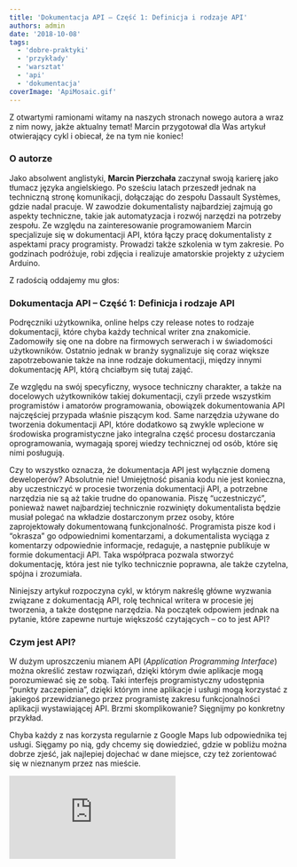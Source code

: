 ```yaml
---
title: 'Dokumentacja API – Część 1: Definicja i rodzaje API'
authors: admin
date: '2018-10-08'
tags:
  - 'dobre-praktyki'
  - 'przykłady'
  - 'warsztat'
  - 'api'
  - 'dokumentacja'
coverImage: 'ApiMosaic.gif'
---
```


Z otwartymi ramionami witamy na naszych stronach nowego autora a wraz z nim
nowy, jakże aktualny temat! Marcin przygotował dla Was artykuł otwierający cykl
i obiecał, że na tym nie koniec!

<!--truncate-->

### O autorze

Jako absolwent anglistyki, **Marcin Pierzchała** zaczynał swoją karierę jako
tłumacz języka angielskiego. Po sześciu latach przeszedł jednak na techniczną
stronę komunikacji, dołączając do zespołu Dassault Systèmes, gdzie nadal
pracuje. W zawodzie dokumentalisty najbardziej zajmują go aspekty techniczne,
takie jak automatyzacja i rozwój narzędzi na potrzeby zespołu. Ze względu na
zainteresowanie programowaniem Marcin specjalizuje się w dokumentacji API, która
łączy pracę dokumentalisty z aspektami pracy programisty. Prowadzi także
szkolenia w tym zakresie. Po godzinach podróżuje, robi zdjęcia i realizuje
amatorskie projekty z użyciem Arduino.

Z radością oddajemy mu głos:

### Dokumentacja API – Część 1: Definicja i rodzaje API

Podręczniki użytkownika, online helps czy release notes to rodzaje dokumentacji,
które chyba każdy technical writer zna znakomicie. Zadomowiły się one na dobre
na firmowych serwerach i w świadomości użytkowników. Ostatnio jednak w branży
sygnalizuje się coraz większe zapotrzebowanie także na inne rodzaje
dokumentacji, między innymi dokumentację API, którą chciałbym się tutaj zająć.

Ze względu na swój specyficzny, wysoce techniczny charakter, a także na
docelowych użytkowników takiej dokumentacji, czyli przede wszystkim programistów
i amatorów programowania, obowiązek dokumentowania API najczęściej przypada
właśnie piszącym kod. Same narzędzia używane do tworzenia dokumentacji API,
które dodatkowo są zwykle wplecione w środowiska programistyczne jako integralna
część procesu dostarczania oprogramowania, wymagają sporej wiedzy technicznej od
osób, które się nimi posługują.

Czy to wszystko oznacza, że dokumentacja API jest wyłącznie domeną deweloperów?
Absolutnie nie! Umiejętność pisania kodu nie jest konieczna, aby uczestniczyć w
procesie tworzenia dokumentacji API, a potrzebne narzędzia nie są aż takie
trudne do opanowania. Piszę “uczestniczyć”, ponieważ nawet najbardziej
technicznie rozwinięty dokumentalista będzie musiał polegać na wkładzie
dostarczonym przez osoby, które zaprojektowały dokumentowaną funkcjonalność.
Programista pisze kod i “okrasza” go odpowiednimi komentarzami, a dokumentalista
wyciąga z komentarzy odpowiednie informacje, redaguje, a następnie publikuje w
formie dokumentacji API. Taka współpraca pozwala stworzyć dokumentację, która
jest nie tylko technicznie poprawna, ale także czytelna, spójna i zrozumiała.

Niniejszy artykuł rozpoczyna cykl, w którym nakreślę główne wyzwania związane z
dokumentacją API, rolę technical writera w procesie jej tworzenia, a także
dostępne narzędzia. Na początek odpowiem jednak na pytanie, które zapewne
nurtuje większość czytających – co to jest API?

### Czym jest API?

W dużym uproszczeniu mianem API (_Application Programming Interface_) można
określić zestaw rozwiązań, dzięki którym dwie aplikacje mogą porozumiewać się ze
sobą. Taki interfejs programistyczny udostępnia “punkty zaczepienia”, dzięki
którym inne aplikacje i usługi mogą korzystać z jakiegoś przewidzianego przez
programistę zakresu funkcjonalności aplikacji wystawiającej API. Brzmi
skomplikowanie? Sięgnijmy po konkretny przykład.

Chyba każdy z nas korzysta regularnie z Google Maps lub odpowiednika tej usługi.
Sięgamy po nią, gdy chcemy się dowiedzieć, gdzie w pobliżu można dobrze zjeść,
jak najlepiej dojechać w dane miejsce, czy też zorientować się w nieznanym przez
nas mieście.

<iframe style={{border: 2}} src="https://www.google.com/maps/embed/v1/place?q=place_id:ChIJX4B9qBtbFkcR4hg5zRO0-V4&key=AIzaSyAmW63A0BsrstGLvhXXn-kbowRdGJPSlYM" width={500} height={350} frameBorder={1} />

Na stronach internetowych knajp można znaleźć małe mapki, które pokazują
lokalizację lokalu, jego oceny i np. obszar, w którym restauracja oferuje
dostawę jedzenia. Zastanawialiście się kiedyś, skąd biorą się te mapki?
Odpowiedź jest prosta. Google udostępnia szereg API umożliwiających korzystanie
z funkcjonalności map przez twórców stron internetowych.

Dla przykładu, aby otrzymać mapę danego miejsca, wystarczy do takiego API wysłać
następujące żądanie (_request_) HTTP:

https://www.google.com/maps/embed/v1/place?q=place\_id:ChIJ0RhONcBEFkcRv4pHdrW2a7Q&key=1234

Spróbujmy je rozłożyć na czynniki pierwsze:

- https://www.google.com/maps/embed/v1/ to bazowy adres URL (_base URL_), czyli
  część wspólna dla każdego żądania, jakie wysyłamy do danego API.
- /place to tzw. _endpoint_, czyli punkt dostępowy. Większość API oferuje szereg
  różnych punktów dostępowych odpowiadających różnym zasobom. W wypadku
  omawianego Google Maps API inne możliwe endpointy to np. /search (zwracający
  wyniki wyszukiwania dla danego obszaru), /directions (wytyczający trasę z
  punktu A do punktu B), czy /streetview (pokazujący widok z poziomu ulicy).
- Symbol “?” sygnalizuje początek _query string_, czyli łańcucha zapytania. Po
  nim następuje szereg parametrów. Składające się z nazwy (klucza) i wartości w
  formacie “klucz=wartość”  parametry oddzielane są od siebie znakiem “&”.
  Wymagane parametry zależą od użytego _endpointu_ i powinny być starannie
  opisane w dokumentacji.
- q=place*id:\_ChIJX4B9qBtbFkcR4hg5zRO0-V4* to parametr określający
  identyfikator miejsca – w naszym przykładzie jest to Dworzec Kraków Główny
  (każde miejsce posiada unikalny identyfikator, dzięki czemu można odróżnić
  miejsca noszące taką samą nazwę).
- key=1234 to parametr zawierający unikalny klucz, który identyfikuje stronę
  internetową lub aplikację wołającą API. W większości przypadków klucze do
  publicznych API wydawane są “od ręki” po założeniu konta deweloperskiego. Jest
  to jeden z kilku możliwych sposobów ograniczenia dostępu do API.

Żądania kierowane do API mogą być oczywiście znacznie bardziej rozbudowane. Na
przykład gdy konieczne jest przekazanie lub odebranie dużych ilości danych, dane
te zamieszcza się nie w ścieżce URL jak powyżej, lecz w ciele (_body_)
wiadomości. Dodatkowo stosuje się nagłówki (_headers_) sygnalizujące np. format
przesyłanych danych (JSON, XML) bądź określające inne aspekty relacji między
klientem, czyli aplikacją wołającą API, a podmiotem udostępniającym API.

### Rodzaje API

Interfejs programistyczny Google Maps to przykład tak zwanego web API, czyli
takiego API, w którym do komunikacji pomiędzy aplikacjami (tutaj przez aplikację
rozumiemy stronę internetową) wykorzystywany jest protokół HTTP. Niemal każda
duża organizacja udostępnia jakieś API tego rodzaju. W obszernym rejestrze
prowadzonym przez serwis
[ProgrammableWeb](https://www.programmableweb.com/category/all/apis) znajdziemy
nie tylko przedstawicieli mediów społecznościowych, takich jak Facebook czy
Twitter, portali aukcyjnych (eBay, Allegro), ale też masę instytucji rządowych i
badawczych (NASA), które za darmo bądź odpłatnie umożliwiają użytkownikom dostęp
do swoich zasobów danych za pośrednictwem web API. Tak niezwykłą popularność
webowe API zawdzięczają swojej dużej elastyczności i uniwersalnemu formatowi,
bowiem protokół HTTP nie jest przywiązany do jednego systemu operacyjnego czy
języka programowania.

![](images/api.png)

Źródło: [https://xkcd.com/](https://xkcd.com/)

Sytuacja ma się zupełnie inaczej w przypadku “natywnych” API. Przez natywne
interfejsy programistyczne można rozumieć biblioteki kodu, które ułatwiają
programiście wykonanie pewnych zadań. Na przykład pisząc aplikację dla
środowiska Windows, deweloper nie musi bawić się w niskopoziomowe programowanie
takich podstawowych funkcjonalności jak okienka, menu kontekstowe czy okna
dialogowe, ponieważ służą temu odpowiednie biblioteki systemowe. Innym
przykładem natywnego API może być popularna biblioteka jQuery, która umożliwia
programowanie w języku JavaScript w wygodny i przejrzysty sposób. Jeżeli chodzi
o potrzeby dokumentacyjne, natywne API wymagają zupełnie innego podejścia i
zestawu narzędzi. W związku z tym w niniejszym cyklu skupię się wyłącznie na
webowych API.

W kolejnym odcinku przyjrzymy się narzędziom przydatnym podczas dokumentowania
API oraz odpowiemy na pytanie “to HAT or not to HAT?”.
